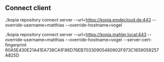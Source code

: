 ## Connect client
./kopia repository connect server --url=https://kopia.emdecloud.de:443  --override-username=matthias --override-hostname=vogel

./kopia repository connect server --url=https://kopia.mahler.local:443  --override-username=matthias --override-hostname=vogel --server-cert-fingerprint 60A5E430E21A41EA738CA1F86D76EB70330905480902F973C1659059257A825D

